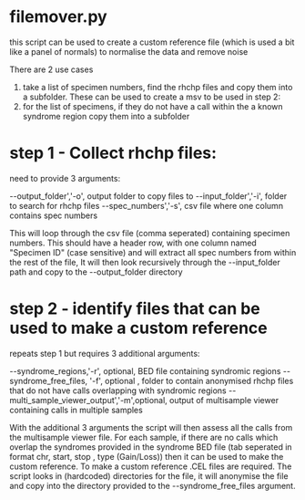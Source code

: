 # filemover.py
this script can be used to create a custom reference file (which is used a bit like a panel of normals) to normalise the data and remove noise

There are 2 use cases
1) take a list of specimen numbers, find the rhchp files and copy them into a subfolder. These can be used to create a msv to be used in step 2:
2) for the list of specimens, if they do not have a call within the a known syndrome region copy them into a subfolder

# step 1 - Collect rhchp files:
need to provide 3 arguments:

--output_folder','-o', output folder to copy files to
--input_folder','-i', folder to search for rhchp files
--spec_numbers','-s', csv file where one column contains spec numbers

This will loop through the csv file (comma seperated) containing specimen numbers. This should have a header row, with one column named "Specimen ID" (case sensitive) and will extract all spec numbers from within the rest of the file,
It will then look recursively through the --input_folder path and copy to the --output_folder directory

# step 2 - identify files that can be used to make a custom reference
repeats step 1 but requires 3 additional arguments:

--syndrome_regions,'-r', optional, BED file containing syndromic regions
--syndrome_free_files, '-f', optional , folder to contain anonymised rhchp files that do not have calls overlapping with syndromic regions
--multi_sample_viewer_output','-m',optional, output of multisample viewer containing calls in multiple samples

With the additional 3 arguments the script will then assess all the calls from the multisample viewer file. 
For each sample, if there are no calls which overlap the syndromes provided in the syndrome BED file (tab seperated in format chr, start, stop , type (Gain/Loss)) then it can be used to make the custom reference. 
To make a custom reference .CEL files are required. The script looks in (hardcoded) directories for the file, it will anonymise the file and copy into the directory provided to the --syndrome_free_files argument.
